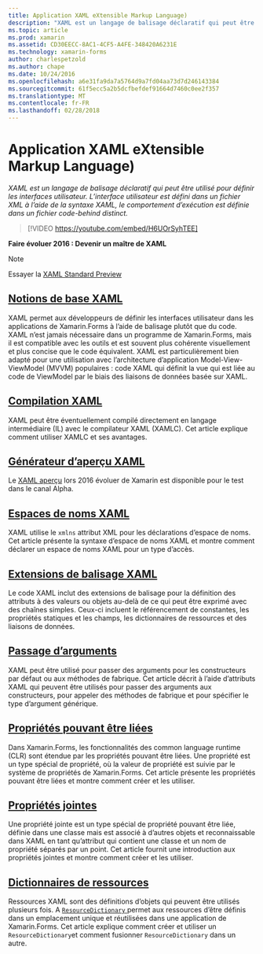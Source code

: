 ```yaml
---
title: Application XAML eXtensible Markup Language)
description: "XAML est un langage de balisage déclaratif qui peut être utilisé pour définir les interfaces utilisateur. L’interface utilisateur est défini dans un fichier XML à l’aide de la syntaxe XAML, le comportement d’exécution est définie dans un fichier code-behind distinct."
ms.topic: article
ms.prod: xamarin
ms.assetid: CD30EECC-8AC1-4CF5-A4FE-348420A6231E
ms.technology: xamarin-forms
author: charlespetzold
ms.author: chape
ms.date: 10/24/2016
ms.openlocfilehash: a6e31fa9da7a5764d9a7fd04aa73d7d246143384
ms.sourcegitcommit: 61f5ecc5a2b5dcfbefdef91664d7460c0ee2f357
ms.translationtype: MT
ms.contentlocale: fr-FR
ms.lasthandoff: 02/28/2018
---
```

# <a name="extensible-application-markup-language-xaml"></a>Application XAML eXtensible Markup Language)

_XAML est un langage de balisage déclaratif qui peut être utilisé pour définir les interfaces utilisateur. L’interface utilisateur est défini dans un fichier XML à l’aide de la syntaxe XAML, le comportement d’exécution est définie dans un fichier code-behind distinct._

> [!VIDEO https://youtube.com/embed/H6UOrSyhTEE]

**Faire évoluer 2016 : Devenir un maître de XAML**

> [!NOTE]
> Essayer la [XAML Standard Preview](standard/index.md)

<a name="xaml" />

## <a name="xaml-basicsxaml-basicsindexmd"></a>[Notions de base XAML](xaml-basics/index.md)

XAML permet aux développeurs de définir les interfaces utilisateur dans les applications de Xamarin.Forms à l’aide de balisage plutôt que du code. XAML n’est jamais nécessaire dans un programme de Xamarin.Forms, mais il est compatible avec les outils et est souvent plus cohérente visuellement et plus concise que le code équivalent. XAML est particulièrement bien adapté pour une utilisation avec l’architecture d’application Model-View-ViewModel (MVVM) populaires : code XAML qui définit la vue qui est liée au code de ViewModel par le biais des liaisons de données basée sur XAML.

## <a name="xaml-compilationxamlcmd"></a>[Compilation XAML](xamlc.md)

XAML peut être éventuellement compilé directement en langage intermédiaire (IL) avec le compilateur XAML (XAMLC). Cet article explique comment utiliser XAMLC et ses avantages.

## <a name="xaml-previewerxaml-previewermd"></a>[Générateur d’aperçu XAML](xaml-previewer.md)

Le [XAML aperçu](~/xamarin-forms/xaml/xaml-previewer.md) lors 2016 évoluer de Xamarin est disponible pour le test dans le canal Alpha.

## <a name="xaml-namespacesnamespacesmd"></a>[Espaces de noms XAML](namespaces.md)

XAML utilise le `xmlns` attribut XML pour les déclarations d’espace de noms. Cet article présente la syntaxe d’espace de noms XAML et montre comment déclarer un espace de noms XAML pour un type d’accès.

## <a name="xaml-markup-extensionsmarkup-extensionsindexmd"></a>[Extensions de balisage XAML](markup-extensions/index.md)

Le code XAML inclut des extensions de balisage pour la définition des attributs à des valeurs ou objets au-delà de ce qui peut être exprimé avec des chaînes simples. Ceux-ci incluent le référencement de constantes, les propriétés statiques et les champs, les dictionnaires de ressources et des liaisons de données.

## <a name="passing-argumentspassing-argumentsmd"></a>[Passage d’arguments](passing-arguments.md)

XAML peut être utilisé pour passer des arguments pour les constructeurs par défaut ou aux méthodes de fabrique. Cet article décrit à l’aide d’attributs XAML qui peuvent être utilisés pour passer des arguments aux constructeurs, pour appeler des méthodes de fabrique et pour spécifier le type d’argument générique.

## <a name="bindable-propertiesbindable-propertiesmd"></a>[Propriétés pouvant être liées](bindable-properties.md)

Dans Xamarin.Forms, les fonctionnalités des common language runtime (CLR) sont étendue par les propriétés pouvant être liées. Une propriété est un type spécial de propriété, où la valeur de propriété est suivie par le système de propriétés de Xamarin.Forms. Cet article présente les propriétés pouvant être liées et montre comment créer et les utiliser.

## <a name="attached-propertiesattached-propertiesmd"></a>[Propriétés jointes](attached-properties.md)

Une propriété jointe est un type spécial de propriété pouvant être liée, définie dans une classe mais est associé à d’autres objets et reconnaissable dans XAML en tant qu’attribut qui contient une classe et un nom de propriété séparés par un point. Cet article fournit une introduction aux propriétés jointes et montre comment créer et les utiliser.

## <a name="resource-dictionariesresource-dictionariesmd"></a>[Dictionnaires de ressources](resource-dictionaries.md)

Ressources XAML sont des définitions d’objets qui peuvent être utilisés plusieurs fois. A [ `ResourceDictionary` ](https://developer.xamarin.com/api/type/Xamarin.Forms.ResourceDictionary/) permet aux ressources d’être définis dans un emplacement unique et réutilisées dans une application de Xamarin.Forms. Cet article explique comment créer et utiliser un `ResourceDictionary`et comment fusionner `ResourceDictionary` dans un autre.

